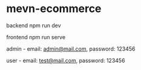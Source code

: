 # mevn-ecommerce

backend npm run dev

frontend npm run serve

admin - email: admin@mail.com, password: 123456

user - email: test@mail.com, password: 123456
